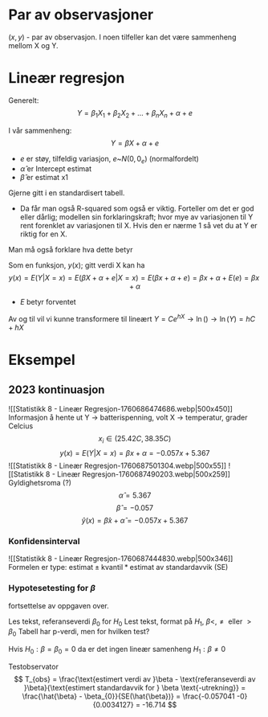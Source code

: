 # Par av observasjoner
$(x,y)$ - par av observasjon.
I noen tilfeller kan det være sammenheng mellom X og Y.

# Lineær regresjon
Generelt:
$$
Y = \beta_{1} X_{1} + \beta_{2} X_{2} + \dots + \beta_{n} X_{n} + \alpha + e
$$

I vår sammenheng:
$$
Y = \beta X + \alpha + e
$$
- $e$ er støy, tilfeldig variasjon, $e$~$N(0,0_{e})$ (normalfordelt)
- $\hat{\alpha}$ er Intercept estimat
- $\hat{\beta}$ er estimat x1

Gjerne gitt i en standardisert tabell. 
- Da får man også R-squared som også er viktig. Forteller om det er god eller dårlig; modellen sin forklaringskraft; hvor mye av variasjonen til Y rent forenklet av variasjonen til X. Hvis den er nærme 1 så vet du at Y er riktig for en X. 

Man må også forklare hva dette betyr

Som en funksjon, $y(x)$; gitt verdi X kan ha
$$
y(x) = E(Y|X=x) = E(\beta X+\alpha+e|X=x) = E(\beta x + \alpha + e) = \beta x + \alpha + E(e) = \beta x+\alpha
$$
- $E$ betyr forventet


Av og til vil vi kunne transformere til lineært $Y= C e^{hX} \to \ln() \to \ln(Y) = hC+hX$




# Eksempel
## 2023 kontinuasjon
![[Statistikk 8 - Lineær Regresjon-1760686474686.webp|500x450]]
Informasjon å hente ut
Y -> batterispenning, volt
X -> temperatur, grader Celcius
$$
x_{i} \in (25.42 C, 38.35C)
$$
$$
y(x) = E(Y|X=x) = \beta x + \alpha = -0.057x + 5.367
$$
![[Statistikk 8 - Lineær Regresjon-1760687501304.webp|500x55]]
![[Statistikk 8 - Lineær Regresjon-1760687490203.webp|500x259]]
Gyldighetsroma (?)
$$
\hat{\alpha} = 5.367
$$
$$
\hat{\beta} = -0.057
$$
$$
\hat{y}(x) =  \hat{\beta} x + \hat{\alpha} = -0.057x + 5.367
$$
### Konfidensinterval
![[Statistikk 8 - Lineær Regresjon-1760687444830.webp|500x346]]
Formelen er type: $\text{estimat} \pm \text{kvantil} * \text{estimat av standardavvik (SE)}$


### Hypotesetesting for $\beta$
fortsettelse av oppgaven over.

Les tekst, referanseverdi $\beta_{0}$ for $H_{0}$
Lest tekst, format på $H_{1}$, $\beta <, \neq \text{ eller } > \beta_{0}$
Tabell har p-verdi, men for hvilken test?

Hvis $H_{0}: \beta = \beta_{0} = 0$ da er det ingen lineær samenheng
$H_{1}: \beta\neq 0$

Testobservator
$$
T_{obs} = \frac{\text{estimert verdi av }\beta - \text{referanseverdi av }\beta}{\text{estimert standardavvik for } \beta \text{-utrekning}} = \frac{\hat{\beta} - \beta_{0}}{SE(\hat{\beta})} = \frac{-0.057041 -0}{0.0034127} = -16.714
$$
